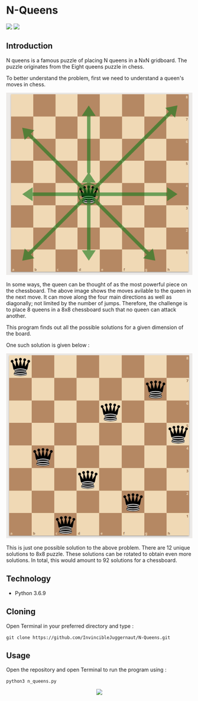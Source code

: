 # N-Queens
[![](https://img.shields.io/badge/MADE%20WITH%20-Python-blueviolet)](https://www.python.org)
[![](https://img.shields.io/badge/License-MIT-brightgreen.svg)](LICENSE)


<h2>Introduction</h2>
<p>N queens is a famous puzzle of placing N queens in a NxN gridboard. The puzzle originates from the Eight queens puzzle in chess.</p>
<p>To better understand the problem, first we need to understand a queen's moves in chess.</p>
<p align="center">
  <img src="Assets/Queens - moves.png">
  </p>
<p>In some ways, the queen can be thought of as the most powerful piece on the chessboard. The above image shows the moves avilable to the queen in the next move. It can move along the four main directions as well as diagonally; not limited by the number of jumps. Therefore, the challenge is to place 8 queens in a 8x8 chessboard such that no queen can attack another.</p>

<p>This program finds out all the possible solutions for a given dimension of the board.</p>


<p>One such solution is given below : </p>
<p align="center">
  <img src="Assets/8-Queens.png">
  </p> 
<p> This is just one possible solution to the above problem. There are 12 unique solutions to 8x8 puzzle. These solutions can be rotated to obtain even more solutions. In total, this would amount to 92 solutions for a chessboard.</p>

<h2>Technology</h2>
<ul type="disc">
  <li>Python 3.6.9</li>
  </ul>

<h2>Cloning</h2>
<p>Open Terminal in your preferred directory and type :</p>

```
git clone https://github.com/InvincibleJuggernaut/N-Queens.git
```

<h2>Usage</h2>
<p>Open the repository and open Terminal to run the program using :</p>

```
python3 n_queens.py
````
<p align="center">
  <img src="Assets/N-Queens_in_action.png">
  </p>



